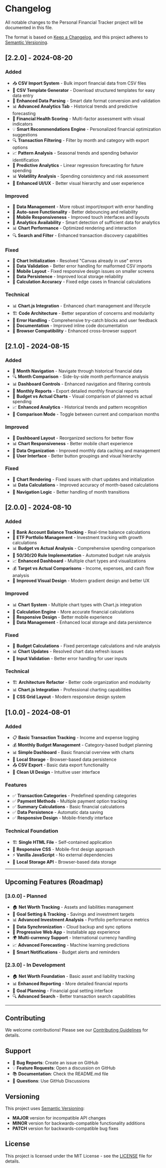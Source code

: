# Changelog

All notable changes to the Personal Financial Tracker project will be documented in this file.

The format is based on [Keep a Changelog](https://keepachangelog.com/en/1.0.0/),
and this project adheres to [Semantic Versioning](https://semver.org/spec/v2.0.0.html).

## [2.2.0] - 2024-08-20

### Added
- 📥 **CSV Import System** - Bulk import financial data from CSV files
- 📝 **CSV Template Generator** - Download structured templates for easy data entry
- 🔧 **Enhanced Data Parsing** - Smart date format conversion and validation
- 📊 **Advanced Analytics Tab** - Historical trends and predictive forecasting
- 🎯 **Financial Health Scoring** - Multi-factor assessment with visual indicators
- 💡 **Smart Recommendations Engine** - Personalized financial optimization suggestions
- 🔍 **Transaction Filtering** - Filter by month and category with export options
- 📈 **Pattern Analysis** - Seasonal trends and spending behavior identification
- 🤖 **Predictive Analytics** - Linear regression forecasting for future spending
- 📊 **Volatility Analysis** - Spending consistency and risk assessment
- 🎨 **Enhanced UI/UX** - Better visual hierarchy and user experience

### Improved
- 💾 **Data Management** - More robust import/export with error handling
- 🔄 **Auto-save Functionality** - Better debouncing and reliability
- 📱 **Mobile Responsiveness** - Improved touch interfaces and layouts
- 🎯 **Analytics Availability** - Smart detection of sufficient data for analytics
- 📊 **Chart Performance** - Optimized rendering and interaction
- 🔍 **Search and Filter** - Enhanced transaction discovery capabilities

### Fixed
- 🐛 **Chart Initialization** - Resolved "Canvas already in use" errors
- 🔧 **Data Validation** - Better error handling for malformed CSV imports
- 📱 **Mobile Layout** - Fixed responsive design issues on smaller screens
- 💾 **Data Persistence** - Improved local storage reliability
- 🎯 **Calculation Accuracy** - Fixed edge cases in financial calculations

### Technical
- 📊 **Chart.js Integration** - Enhanced chart management and lifecycle
- 🏗️ **Code Architecture** - Better separation of concerns and modularity
- 🔧 **Error Handling** - Comprehensive try-catch blocks and user feedback
- 📝 **Documentation** - Improved inline code documentation
- 🧪 **Browser Compatibility** - Enhanced cross-browser support

## [2.1.0] - 2024-08-15

### Added
- 📅 **Month Navigation** - Navigate through historical financial data
- 🔍 **Month Comparison** - Side-by-side month performance analysis
- 📊 **Dashboard Controls** - Enhanced navigation and filtering controls
- 📄 **Monthly Reports** - Export detailed monthly financial reports
- 🎯 **Budget vs Actual Charts** - Visual comparison of planned vs actual spending
- 📈 **Enhanced Analytics** - Historical trends and pattern recognition
- 🔄 **Comparison Mode** - Toggle between current and comparison months

### Improved
- 🎨 **Dashboard Layout** - Reorganized sections for better flow
- 📊 **Chart Responsiveness** - Better mobile chart experience
- 🔧 **Data Organization** - Improved monthly data caching and management
- 📱 **User Interface** - Better button groupings and visual hierarchy

### Fixed
- 🐛 **Chart Rendering** - Fixed issues with chart updates and initialization
- 📊 **Data Calculations** - Improved accuracy of month-based calculations
- 🔄 **Navigation Logic** - Better handling of month transitions

## [2.0.0] - 2024-08-10

### Added
- 🏦 **Bank Account Balance Tracking** - Real-time balance calculations
- 💼 **ETF Portfolio Management** - Investment tracking with growth calculations
- 📊 **Budget vs Actual Analysis** - Comprehensive spending comparison
- 🎯 **50/30/20 Rule Implementation** - Automated budget rule analysis
- 📈 **Enhanced Dashboard** - Multiple chart types and visualizations
- 💰 **Target vs Actual Comparisons** - Income, expenses, and cash flow analysis
- 🎨 **Improved Visual Design** - Modern gradient design and better UX

### Improved
- 📊 **Chart System** - Multiple chart types with Chart.js integration
- 🔧 **Calculation Engine** - More accurate financial calculations
- 📱 **Responsive Design** - Better mobile experience
- 💾 **Data Management** - Enhanced local storage and data persistence

### Fixed
- 🐛 **Budget Calculations** - Fixed percentage calculations and rule analysis
- 📊 **Chart Updates** - Resolved chart data refresh issues
- 🔧 **Input Validation** - Better error handling for user inputs

### Technical
- 🏗️ **Architecture Refactor** - Better code organization and modularity
- 📊 **Chart.js Integration** - Professional charting capabilities
- 🎨 **CSS Grid Layout** - Modern responsive design system

## [1.0.0] - 2024-08-01

### Added
- 📋 **Basic Transaction Tracking** - Income and expense logging
- 💰 **Monthly Budget Management** - Category-based budget planning
- 📊 **Simple Dashboard** - Basic financial overview with charts
- 💾 **Local Storage** - Browser-based data persistence
- 📤 **CSV Export** - Basic data export functionality
- 🎨 **Clean UI Design** - Intuitive user interface

### Features
- ✅ **Transaction Categories** - Predefined spending categories
- ✅ **Payment Methods** - Multiple payment option tracking
- ✅ **Summary Calculations** - Basic financial calculations
- ✅ **Data Persistence** - Automatic data saving
- ✅ **Responsive Design** - Mobile-friendly interface

### Technical Foundation
- 🏗️ **Single HTML File** - Self-contained application
- 📱 **Responsive CSS** - Mobile-first design approach
- ⚡ **Vanilla JavaScript** - No external dependencies
- 💾 **Local Storage API** - Browser-based data storage

---

## Upcoming Features (Roadmap)

### [3.0.0] - Planned
- 🏠 **Net Worth Tracking** - Assets and liabilities management
- 🎯 **Goal Setting & Tracking** - Savings and investment targets
- 📊 **Advanced Investment Analysis** - Portfolio performance metrics
- 🔄 **Data Synchronization** - Cloud backup and sync options
- 📱 **Progressive Web App** - Installable app experience
- 🌍 **Multi-currency Support** - International currency handling
- 📈 **Advanced Forecasting** - Machine learning predictions
- 🔔 **Smart Notifications** - Budget alerts and reminders

### [2.3.0] - In Development
- 🏠 **Net Worth Foundation** - Basic asset and liability tracking
- 📊 **Enhanced Reporting** - More detailed financial reports
- 🎯 **Goal Planning** - Financial goal setting interface
- 🔍 **Advanced Search** - Better transaction search capabilities

---

## Contributing

We welcome contributions! Please see our [Contributing Guidelines](CONTRIBUTING.md) for details.

## Support

- 🐛 **Bug Reports**: Create an issue on GitHub
- 💡 **Feature Requests**: Open a discussion on GitHub
- 📚 **Documentation**: Check the README.md file
- 💬 **Questions**: Use GitHub Discussions

## Versioning

This project uses [Semantic Versioning](https://semver.org/):
- **MAJOR** version for incompatible API changes
- **MINOR** version for backwards-compatible functionality additions
- **PATCH** version for backwards-compatible bug fixes

## License

This project is licensed under the MIT License - see the [LICENSE](LICENSE) file for details.
